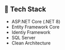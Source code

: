 ## 📁 Tech Stack
- ASP.NET Core (.NET 8)
- Entity Framework Core
- Identiy Framework
- SQL Server
- Clean Architecture
